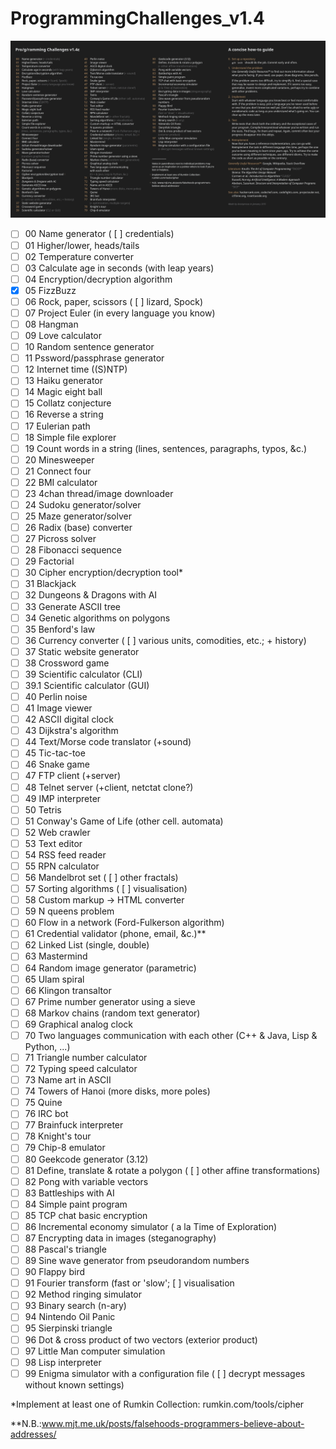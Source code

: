 # ProgrammingChallenges_v1.4
![Alt text](challenges.jpg?raw=true)

 - [ ] 00 Name generator ( [ ] credentials)
 - [ ] 01 Higher/lower, heads/tails
 - [ ] 02 Temperature converter
 - [ ] 03 Calculate age in seconds (with leap years)
 - [ ] 04 Encryption/decryption algorithm
 - [x] 05 FizzBuzz
 - [ ] 06 Rock, paper, scissors ( [ ] lizard, Spock)
 - [ ] 07 Project Euler (in every language you know)
 - [ ] 08 Hangman
 - [ ] 09 Love calculator
 - [ ] 10 Random sentence generator
 - [ ] 11 Pssword/passphrase generator
 - [ ] 12 Internet time ((S)NTP)
 - [ ] 13 Haiku generator
 - [ ] 14 Magic eight ball
 - [ ] 15 Collatz conjecture
 - [ ] 16 Reverse a string
 - [ ] 17 Eulerian path
 - [ ] 18 Simple file explorer
 - [ ] 19 Count words in a string (lines, sentences, paragraphs, typos, &c.)
 - [ ] 20 Minesweeper
 - [ ] 21 Connect four
 - [ ] 22 BMI calculator
 - [ ] 23 4chan thread/image downloader
 - [ ] 24 Sudoku generator/solver
 - [ ] 25 Maze generator/solver
 - [ ] 26 Radix (base) converter
 - [ ] 27 Picross solver
 - [ ] 28 Fibonacci sequence
 - [ ] 29 Factorial
 - [ ] 30 Cipher encryption/decryption tool*
 - [ ] 31 Blackjack
 - [ ] 32 Dungeons & Dragons with AI
 - [ ] 33 Generate ASCII tree
 - [ ] 34 Genetic algorithms on polygons
 - [ ] 35 Benford's law
 - [ ] 36 Currency converter ( [ ] various units, comodities, etc.; + history)
 - [ ] 37 Static website generator
 - [ ] 38 Crossword game
 - [ ] 39 Scientific calculator (CLI)
 - [ ] 39.1 Scientific calculator (GUI)
 - [ ] 40 Perlin noise
 - [ ] 41 Image viewer
 - [ ] 42 ASCII digital clock
 - [ ] 43 Dijkstra's algorithm
 - [ ] 44 Text/Morse code translator (+sound)
 - [ ] 45 Tic-tac-toe
 - [ ] 46 Snake game
 - [ ] 47 FTP client (+server)
 - [ ] 48 Telnet server (+client, netctat clone?)
 - [ ] 49 IMP interpreter
 - [ ] 50 Tetris
 - [ ] 51 Conway's Game of Life (other cell. automata)
 - [ ] 52 Web crawler
 - [ ] 53 Text editor
 - [ ] 54 RSS feed reader
 - [ ] 55 RPN calculator
 - [ ] 56 Mandelbrot set ( [ ] other fractals)
 - [ ] 57 Sorting algorithms ( [ ] visualisation)
 - [ ] 58 Custom markup -> HTML converter
 - [ ] 59 N queens problem
 - [ ] 60 Flow in a network (Ford-Fulkerson algorithm)
 - [ ] 61 Credential validator (phone, email, &c.)**
 - [ ] 62 Linked List (single, double)
 - [ ] 63 Mastermind
 - [ ] 64 Random image generator (parametric)
 - [ ] 65 Ulam spiral
 - [ ] 66 Klingon transaltor
 - [ ] 67 Prime number generator using a sieve
 - [ ] 68 Markov chains (random text generator)
 - [ ] 69 Graphical analog clock
 - [ ] 70 Two languages communication with each other (C++ & Java, Lisp & Python, ...)
 - [ ] 71 Triangle number calculator
 - [ ] 72 Typing speed calculator
 - [ ] 73 Name art in ASCII
 - [ ] 74 Towers of Hanoi (more disks, more poles)
 - [ ] 75 Quine
 - [ ] 76 IRC bot
 - [ ] 77 Brainfuck interpreter
 - [ ] 78 Knight's tour
 - [ ] 79 Chip-8 emulator
 - [ ] 80 Geekcode generator (3.12)
 - [ ] 81 Define, translate & rotate a polygon ( [ ] other affine transformations)
 - [ ] 82 Pong with variable vectors
 - [ ] 83 Battleships with AI
 - [ ] 84 Simple paint program
 - [ ] 85 TCP chat basic encryption
 - [ ] 86 Incremental economy simulator ( a la Time of Exploration)
 - [ ] 87 Encrypting data in images (steganography)
 - [ ] 88 Pascal's triangle
 - [ ] 89 Sine wave generator from pseudorandom numbers
 - [ ] 90 Flappy bird
 - [ ] 91 Fourier transform (fast or 'slow'; [ ] visualisation
 - [ ] 92 Method ringing simulator
 - [ ] 93 Binary search (n-ary)
 - [ ] 94 Nintendo Oil Panic
 - [ ] 95 Sierpinski triangle
 - [ ] 96 Dot & cross product of two vectors (exterior product)
 - [ ] 97 Little Man computer simulation
 - [ ] 98 Lisp interpreter
 - [ ] 99 Enigma simulator with a configuration file ( [ ] decrypt messages without known settings)
 
 *Implement at least one of Rumkin Collection: rumkin.com/tools/cipher
 
 **N.B.:www.mjt.me.uk/posts/falsehoods-programmers-believe-about-addresses/

